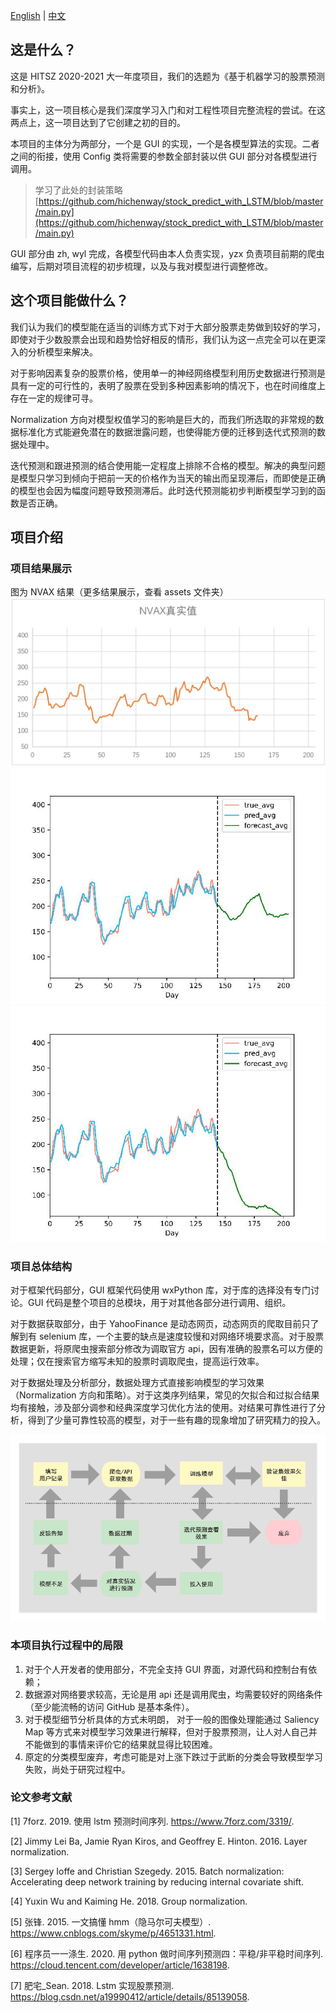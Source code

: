 [English](README.md) | [中文](README_zh.md)

## 这是什么？

这是 HITSZ 2020-2021 大一年度项目，我们的选题为《基于机器学习的股票预测和分析》。

事实上，这一项目核心是我们深度学习入门和对工程性项目完整流程的尝试。在这两点上，这一项目达到了它创建之初的目的。

本项目的主体分为两部分，一个是 GUI 的实现，一个是各模型算法的实现。二者之间的衔接，使用 Config 类将需要的参数全部封装以供 GUI 部分对各模型进行调用。

> 学习了此处的封装策略 [https://github.com/hichenway/stock_predict_with_LSTM/blob/master/main.py](https://github.com/hichenway/stock_predict_with_LSTM/blob/master/main.py)

GUI 部分由 zh, wyl 完成，各模型代码由本人负责实现，yzx 负责项目前期的爬虫编写，后期对项目流程的初步梳理，以及与我对模型进行调整修改。

## 这个项目能做什么？

我们认为我们的模型能在适当的训练方式下对于大部分股票走势做到较好的学习，即使对于少数股票会出现和趋势恰好相反的情形，我们认为这一点完全可以在更深入的分析模型来解决。

对于影响因素复杂的股票价格，使用单一的神经网络模型利用历史数据进行预测是具有一定的可行性的，表明了股票在受到多种因素影响的情况下，也在时间维度上存在一定的规律可寻。

Normalization 方向对模型权值学习的影响是巨大的，而我们所选取的非常规的数据标准化方式能避免潜在的数据泄露问题，也使得能方便的迁移到迭代式预测的数据处理中。

迭代预测和跟进预测的结合使用能一定程度上排除不合格的模型。解决的典型问题是模型只学习到倾向于把前一天的价格作为当天的输出而呈现滞后，而即使是正确的模型也会因为幅度问题导致预测滞后。此时迭代预测能初步判断模型学习到的函数是否正确。

## 项目介绍

### 项目结果展示

图为 NVAX 结果（更多结果展示，查看 assets 文件夹）
![fig_1](assets/NVAX_true.png)
![fig_2](assets/NVAX_forecast_1.png)
![fig_3](assets/NVAX_forecast_2.png)

### 项目总体结构

对于框架代码部分，GUI 框架代码使用 wxPython 库，对于库的选择没有专门讨论。GUI 代码是整个项目的总模块，用于对其他各部分进行调用、组织。

对于数据获取部分，由于 YahooFinance 是动态网页，动态网页的爬取目前只了解到有 selenium 库，一个主要的缺点是速度较慢和对网络环境要求高。对于股票数据更新，将原爬虫搜索部分修改为调取官方 api，因有准确的股票名可以方便的处理；仅在搜索官方缩写未知的股票时调取爬虫，提高运行效率。

对于数据处理及分析部分，数据处理方式直接影响模型的学习效果（Normalization 方向和策略）。对于这类序列结果，常见的欠拟合和过拟合结果均有接触，涉及部分调参和经典深度学习优化方法的使用。对结果可靠性进行了分析，得到了少量可靠性较高的模型，对于一些有趣的现象增加了研究精力的投入。

![procedure](assets/procedure.png)

### 本项目执行过程中的局限

1. 对于个人开发者的使用部分，不完全支持 GUI 界面，对源代码和控制台有依赖；
2. 数据源对网络要求较高，无论是用 api 还是调用爬虫，均需要较好的网络条件（至少能流畅的访问 GitHub 是基本条件）。
3. 对于模型细节分析具体的方式未明朗， 对于一般的图像处理能通过 Saliency Map 等方式来对模型学习效果进行解释，但对于股票预测，让人对人自己并不能做到的事情来评价它的结果就显得比较困难。
4. 原定的分类模型废弃，考虑可能是对上涨下跌过于武断的分类会导致模型学习失败，尚处于研究过程中。

### 论文参考文献

[1] 7forz. 2019. 使用 lstm 预测时间序列. https://www.7forz.com/3319/.

[2] Jimmy Lei Ba, Jamie Ryan Kiros, and Geoffrey E. Hinton. 2016. Layer normalization.

[3] Sergey Ioffe and Christian Szegedy. 2015. Batch normalization: Accelerating deep network training by reducing internal covariate shift.

[4] Yuxin Wu and Kaiming He. 2018. Group normalization.

[5] 张锋. 2015. 一文搞懂 hmm（隐马尔可夫模型）. https://www.cnblogs.com/skyme/p/4651331.html.

[6] 程序员一一涤生. 2020. 用 python 做时间序列预测四：平稳/非平稳时间序列. https://cloud.tencent.com/developer/article/1638198.

[7] 肥宅\_Sean. 2018. Lstm 实现股票预测. https://blog.csdn.net/a19990412/article/details/85139058.

<!-- ### 项目论文 - 部分截图

![demo](assets/2021-10-31.png)
![demo](assets/11.png)
![demo](assets/12.png)

### 用户手册 - 部分截图

![demo](assets/16.png)
![demo](assets/19.png) -->
